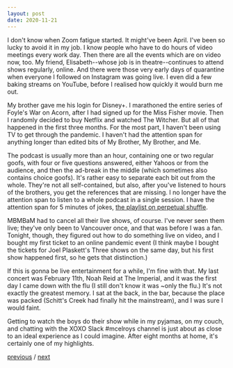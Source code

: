 ```yaml
---
layout: post
date: 2020-11-21
---
```


I don't know when Zoom fatigue started. It might've been April. I've been so lucky to avoid it in my job. I know people who have to do hours of video meetings every work day. Then there are all the events which are on video now, too. My friend, Elisabeth--whose job is in theatre--continues to attend shows regularly, online. And there were those very early days of quarantine when everyone I followed on Instagram was going live. I even did a few baking streams on YouTube, before I realised how quickly it would burn me out. 

My brother gave me his login for Disney+. I marathoned the entire series of Foyle's War on Acorn, after I had signed up for the Miss Fisher movie. Then I randomly decided to buy Netflix and watched The Witcher. But all of that happened in the first three months. For the most part, I haven't been using TV to get through the pandemic. I haven't had the attention span for anything longer than edited bits of My Brother, My Brother, and Me.

The podcast is usually more than an hour, containing one or two regular goofs, with four or five questions answered, either Yahoos or from the audience, and then the ad-break in the middle (which sometimes also contains choice goofs). It's rather easy to separate each bit out from the whole. They're not all self-contained, but also, after you've listened to hours of the brothers, you get the references that are missing. I no longer have the attention span to listen to a whole podcast in a single session. I have the attention span for 5 minutes of jokes, [the playlist on perpetual shuffle](https://www.youtube.com/playlist?list=PLtkWzfC9OCBQo1WmCgMf9eMBxJz01320Z).

MBMBaM had to cancel all their live shows, of course. I've never seen them live; they've only been to Vancouver once, and that was before I was a fan. Tonight, though, they figured out how to do something live on video, and I bought my first ticket to an online pandemic event (I think maybe I bought the tickets for Joel Plaskett's Three shows on the same day, but his first show happened first, so he gets that distinction.)

If this is gonna be live entertainment for a while, I'm fine with that. My last concert was February 11th, Noah Reid at The Imperial, and it was the first day I came down with the flu (I still don't know it was ~only the flu.) It's not exactly the greatest memory. I sat at the back, in the bar, because the place was packed (Schitt's Creek had finally hit the mainstream), and I was sure I would faint.

Getting to watch the boys do their show while in my pyjamas, on my couch, and chatting with the XOXO Slack #mcelroys channel is just about as close to an ideal experience as I could imagine. After eight months at home, it's certainly one of my highlights.

<a href="{{page.previous.url}}">previous</a> / <a href="{{page.next.url}}">next</a>
